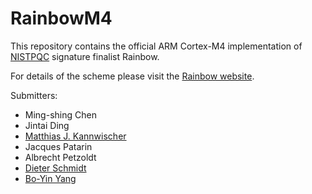 # RainbowM4
This repository contains the official ARM Cortex-M4 implementation of [NISTPQC](https://csrc.nist.gov/Projects/post-quantum-cryptography/round-3-submissions) signature finalist Rainbow. 

For details of the scheme please visit the [Rainbow website](https://www.pqcrainbow.org/). 

Submitters: 
- Ming-shing Chen
- Jintai Ding
- [Matthias J. Kannwischer](https://kannwischer.eu)
- Jacques Patarin
- Albrecht Petzoldt
- [Dieter Schmidt](https://homepages.uc.edu/~schmiddr/)
- [Bo-Yin Yang](https://www.iis.sinica.edu.tw/pages/byyang/)

